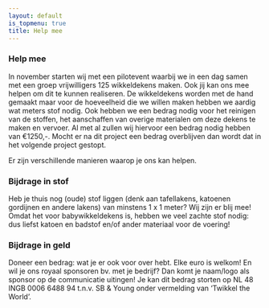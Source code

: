 ```yaml
---
layout: default
is_topmenu: true
title: Help mee
---
```


### Help mee

 

In november starten wij met een pilotevent waarbij we in een dag samen met een groep vrijwilligers 125 wikkeldekens 
maken. Ook jij kan ons mee helpen om dit te kunnen realiseren. De wikkeldekens worden met de hand gemaakt maar voor de 
hoeveelheid die we willen maken hebben we aardig wat meters stof nodig. Ook hebben we een bedrag nodig voor het reinigen 
van de stoffen, het aanschaffen van overige materialen om deze dekens te maken en vervoer. Al met al zullen wij hiervoor 
een bedrag nodig hebben van €1250,-. Mocht er na dit project een bedrag overblijven dan wordt dat in het volgende 
project gestopt.

 

Er zijn verschillende manieren waarop je ons kan helpen.

 

### Bijdrage in stof

Heb je thuis nog (oude) stof liggen (denk aan tafellakens, katoenen gordijnen en andere lakens) van minstens 1 x 1 
meter? Wij zijn er blij mee! Omdat het voor babywikkeldekens is, hebben we veel zachte stof nodig: dus liefst katoen en 
badstof en/of ander materiaal voor de voering!

 

### Bijdrage in geld

Doneer een bedrag: wat je er ook voor over hebt. Elke euro is welkom! En wil je ons royaal sponsoren bv. met je bedrijf? 
Dan komt je naam/logo als sponsor op de communicatie uitingen! Je kan dit bedrag storten op NL 48 INGB 0006 6488 94 
t.n.v. SB & Young onder vermelding van ‘Twikkel the World’.

